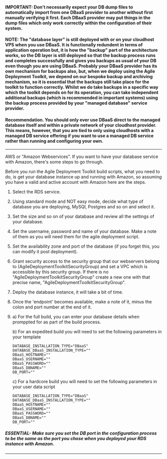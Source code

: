 #### IMPORTANT: Don't necessarily expect your DB dump files to automatically import from one DBaaS provider to another without first manually verifying it first. Each DBaaS provider may put things in the dump files which only work correctly within the configuration of their system. 

#### NOTE: The "database layer" is still deployed with or on your cloudhost VPS when you use DBaaS. It is functionally redundent in terms of application operation but, it is how the "backup" part of the architecture works, so the DB layer is still deployed so that the backup process runs and completes successfully and gives you backups as usual of your DB even though you are using DBaaS. Probably your DBaaS provider has its own mechanism for backups also, but, when we deploy using the Agile Deployment Toolkit, we depend on our bespoke backup and archiving mechanism, so it is essential that the backups still take place for the toolkit to function correctly. Whilst we do take backups in a specific way which the toolkit depends on for its operation, you can take independent additional backups (which is recommended in important systems) using the backup process provided by your "managed database" service provider.  

#### Recommendation. You should only ever use DBaaS direct to the managed database itself and within a private network of your cloudhost provider. This means, however, that you are tied to only using cloudhosts with a managed DB service offering if you want to use a managed DB service rather than running and configuring your own. 

----------------------------------------------------------------------

AWS or "Amazon Webservices". If you want to have your database service with Amazon, there's some steps to go through.

Before you run the Agile Deployment Toolkit build scripts, what you need to do, is get your database instance up and running with Amazon, so assuming you have a valid and active account with Amazon here are the steps.

1) Select the RDS service.
2) Using standard mode and NOT easy mode, decide what type of database you are deploying, MySQl, Postgres and so on and select it.
3) Set the size and so on of your database and review all the settings of your database.
4) Set the username, password and name of your database. Make a note of them as you will need them for the agile deployment script.
5) Set the availability zone and port of the database (if you forget this, you can modify it post deployment). 
6) Grant security access to the security group that our webservers belong to (AgileDeploymentToolkitSecurityGroup) and set a VPC which is accessible by this security group. If there is no "AgileDeploymentToolkitSecurityGroup" create a new one with that precise name, "AgileDeploymentToolkitSecurityGroup".
7) Deploy the database instance, it will take a bit of time.
8) Once the 'endpoint' becomes available, make a note of it, minus the colon and port number at the end of it.
9)  
    a) For the full build, you can enter your database details when promppted for as part of the build process.  
    
    b) For an expedited build you will need to set the following parameters in your template  
       
       DATABASE_INSTALLATION_TYPE="DBaaS"  
       DATABASE_DBaaS_INSTALLATION_TYPE=""  
       DBaaS_HOSTNAME=""  
       DBaaS_USERNAME=""  
       DBaaS_PASSWORD=""  
       DBaaS_DBNAME=""  
       DB_PORT=""  
    
    c) For a hardcore build you will need to set the following parameters in your user data script  
    
       DATABASE_INSTALLATION_TYPE="DBaaS"  
       DATABASE_DBaaS_INSTALLATION_TYPE=""  
       DBaaS_HOSTNAME=""  
       DBaaS_USERNAME=""  
       DBaaS_PASSWORD=""  
       DBaaS_DBNAME=""  
       DB_PORT=""  

##### ESSENTIAL- Make sure you set the DB port in the configuration process to be the same as the port you chose when you deployed your RDS instance with Amazon. 

--------------------------------------------------------------------------




